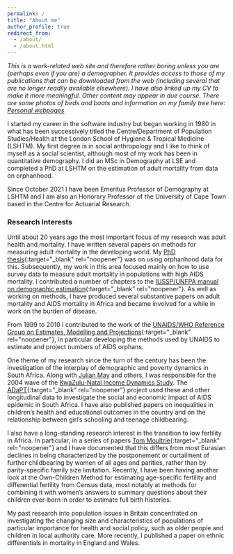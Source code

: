 ```yaml
---
permalink: /
title: "About me"
author_profile: true
redirect_from: 
  - /about/
  - /about.html
---
```


*This is a work-related web site and therefore rather boring unless you are (perhaps even if you are) a demographer. It provides access to those of my publications that can be downloaded from the web (including several that are no longer readily available elsewhere). I have also linked up my CV to make it more meaningful. Other content may appear in due course. There are some photos of birds and boats and information on my family tree here: [Personal webpages](https://sites.google.com/view/iantimaeus/)*


I started my career in the software industry but began working in 1980 in what has been successively titled the Centre/Department of Population Studies/Health at the London School of Hygiene & Tropical Medicine (LSHTM). My first degree is in social anthropology and I like to think of myself as a social scientist, although most of my work has been in quantitative demography. I did an MSc in Demography at LSE and completed a PhD at LSHTM on the estimation of adult mortality from data on orphanhood.

Since October 2021 I have been Emeritus Professor of Demography at LSHTM and I am also an Honorary Professor of the University of Cape Town based in the Centre for Actuarial Research.

### Research Interests

Until about 20 years ago the most important focus of my research was adult health and mortality. I have written several papers on methods for measuring adult mortality in the developing world. My [PhD thesis](https://doi.org/10.17037/PUBS.04653370 "Open LSHTM ResearchOnline"){:target="_blank" rel="noopener"} was on using orphanhood data for this. Subsequently, my work in this area focused mainly on how to use survey data to measure adult mortality in populations with high AIDS mortality. I contributed a number of chapters to the [IUSSP/UNFPA manual on demographic estimation](https://demographicestimation.iussp.org/ "IUSSP/UNFPA Manual on Demographic Estimation"){:target="_blank" rel="noopener"}. As well as working on methods, I have produced several substantive papers on adult mortality and AIDS mortality in Africa and became involved for a while in work on the burden of disease.

From 1999 to 2010 I contributed to the work of the [UNAIDS/WHO Reference Group on Estimates, Modelling and Projections](https://www.epidem.org/ "Open the UNAIDS Reference Group web pages"){:target="_blank" rel="noopener"}, in particular developing the methods 
used by UNAIDS to estimate and project numbers of AIDS orphans.

One theme of my research since the turn of the century has been the investigation of the interplay of demographic and poverty dynamics in South Africa. Along with [Julian May](https://www.uwc.ac.za/study/all-areas-of-study/institutes/institute-for-social-development/people "Open link in a new window") and others, I was responsible for the 2004 wave of the [KwaZulu-Natal Income Dynamics Study](https://doi.org/10.25828/j638-tz61). The [ADaPT](https://gtr.ukri.org/projects?ref=ES%2FD003520%2F1 "Open the ADaPT web page in a new window"){:target="_blank" rel="noopener"} project used these and other longitudinal data to investigate the social and economic impact of AIDS epidemic in South Africa. I have also published papers on inequalities in children’s health and educational outcomes in the country and on the relationship between girl’s schooling and teenage childbearing.

I also have a long-standing research interest in the transition to low fertility in Africa. In particular, in a series of papers [Tom Moultrie](https://www.researchgate.net/profile/Tom_Moultrie "Open link in a new window"){:target="_blank" rel="noopener"} and I have documented that this differs from most Eurasian declines in being characterized by the postponement or curtailment of further childbearing by women of all ages and parities, rather than by parity-specific family size limitation. Recently, I have been having another look at the Own-Children Method for estimating age-specific fertility and differential fertility from Census data, most notably at methods for combining it with women’s answers to summary questions about their children ever-born in order to estimate full birth histories.

My past research into population issues in Britain concentrated on investigating the changing size and characteristics of populations of particular importance for health and social policy, such as older people and children in local authority care. More recently, I published a paper on ethnic differentials in mortality in England and Wales.

